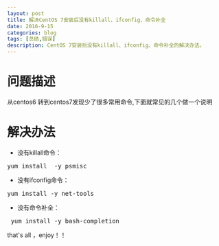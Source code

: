 ```yaml
---
layout: post
title: 解决CentOS 7安装后没有killall、ifconfig、命令补全
date: 2016-9-15
categories: blog
tags: [总结,错误]
description: CentOS 7安装后没有killall、ifconfig、命令补全的解决办法。
---
```


# 问题描述 #

 从centos6 转到centos7发现少了很多常用命令,下面就常见的几个做一个说明



# 解决办法 #

- 没有killall命令：
<pre>
yum install  -y psmisc
</pre>

- 没有ifconfig命令：
<pre>
yum install -y net-tools
</pre>
- 没有命令补全：
<pre>
 yum install -y bash-completion
</pre>

that's all ，enjoy！！


